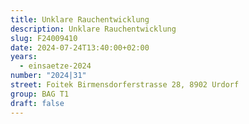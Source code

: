 ```yaml
---
title: Unklare Rauchentwicklung
description: Unklare Rauchentwicklung
slug: F24009410
date: 2024-07-24T13:40:00+02:00
years:
  - einsaetze-2024
number: "2024|31"
street: Foitek Birmensdorferstrasse 28, 8902 Urdorf
group: BAG T1
draft: false
---
```

